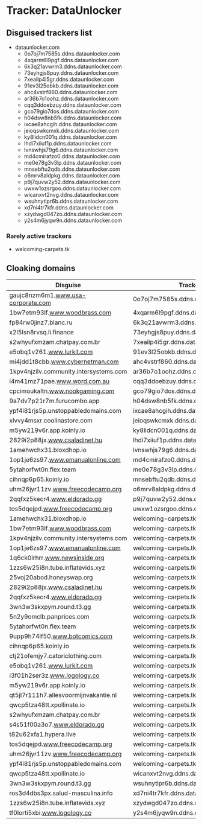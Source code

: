 # Tracker: DataUnlocker

## Disguised trackers list

* dataunlocker.com
    * 0o7oj7m7585s.ddns.dataunlocker.com
    * 4xqarm6l9pgf.ddns.dataunlocker.com
    * 6k3q21avwrm3.ddns.dataunlocker.com
    * 73eyhgjs8puy.ddns.dataunlocker.com
    * 7xeailp4i5gr.ddns.dataunlocker.com
    * 91ev3l25obkb.ddns.dataunlocker.com
    * ahc4vstrf860.ddns.dataunlocker.com
    * ar36b7o1oohz.ddns.dataunlocker.com
    * cqq3ddoebzuy.ddns.dataunlocker.com
    * gco79gio7dos.ddns.dataunlocker.com
    * h04dsw8nb5fk.ddns.dataunlocker.com
    * ixcae8ahcgih.ddns.dataunlocker.com
    * jeioqswkcmxk.ddns.dataunlocker.com
    * ky8lidcn001q.ddns.dataunlocker.com
    * lhdi7xiiuf1p.ddns.dataunlocker.com
    * lvnswhjs79g6.ddns.dataunlocker.com
    * md4cmirafzo0.ddns.dataunlocker.com
    * me0e78g3v3lp.ddns.dataunlocker.com
    * mnsebftu2qdb.ddns.dataunlocker.com
    * o6mrv8aldpkg.ddns.dataunlocker.com
    * p9j7quvw2y52.ddns.dataunlocker.com
    * uwxw1ozsrgoo.ddns.dataunlocker.com
    * wicanxvt2nvg.ddns.dataunlocker.com
    * wsuhnytlpr6b.ddns.dataunlocker.com
    * xd7ni4tr7kfr.ddns.dataunlocker.com
    * xzydwgd047zo.ddns.dataunlocker.com
    * y2s4m6jyqw9n.ddns.dataunlocker.com

### Rarely active trackers

* welcoming-carpets.tk

## Cloaking domains

| Disguise | Tracker |
| ---- | ---- |
| gaujc8nzm6m1.www.usa-corporate.com | 0o7oj7m7585s.ddns.dataunlocker.com |
| 1bw7etm93lf.www.woodbrass.com | 4xqarm6l9pgf.ddns.dataunlocker.com |
| fp84rw0jinz7.blanc.ru | 6k3q21avwrm3.ddns.dataunlocker.com |
| x2l5lsn8rvsq.li.finance | 73eyhgjs8puy.ddns.dataunlocker.com |
| s2whyufxmzam.chatpay.com.br | 7xeailp4i5gr.ddns.dataunlocker.com |
| e5obq1v261.www.lurkit.com | 91ev3l25obkb.ddns.dataunlocker.com |
| mi4jdd1t8cbb.www.cybernetman.com | ahc4vstrf860.ddns.dataunlocker.com |
| 1kpv4njzilv.community.intersystems.com | ar36b7o1oohz.ddns.dataunlocker.com |
| i4m41mz71pae.www.word.com.au | cqq3ddoebzuy.ddns.dataunlocker.com |
| cpcimoukaltn.www.nookgaming.com | gco79gio7dos.ddns.dataunlocker.com |
| 9a7dv7p21r7m.furucombo.app | h04dsw8nb5fk.ddns.dataunlocker.com |
| ypf4i81rjs5p.unstoppabledomains.com | ixcae8ahcgih.ddns.dataunlocker.com |
| xlvvy4msxr.coolinastore.com | jeioqswkcmxk.ddns.dataunlocker.com |
| m5yw219v6r.app.koinly.io | ky8lidcn001q.ddns.dataunlocker.com |
| 2829i2p88jx.www.csaladinet.hu | lhdi7xiiuf1p.ddns.dataunlocker.com |
| 1amehwchx31.bloxdhop.io | lvnswhjs79g6.ddns.dataunlocker.com |
| 1op1je6zs97.www.emanualonline.com | md4cmirafzo0.ddns.dataunlocker.com |
| 5ytahorfwt0n.flex.team | me0e78g3v3lp.ddns.dataunlocker.com |
| cihnqp6p65.koinly.io | mnsebftu2qdb.ddns.dataunlocker.com |
| uhm26jyr11zv.www.freecodecamp.org | o6mrv8aldpkg.ddns.dataunlocker.com |
| 2qqfxz5kecr4.www.eldorado.gg | p9j7quvw2y52.ddns.dataunlocker.com |
| tos5dqejpd.www.freecodecamp.org | uwxw1ozsrgoo.ddns.dataunlocker.com |
| 1amehwchx31.bloxdhop.io | welcoming-carpets.tk |
| 1bw7etm93lf.www.woodbrass.com | welcoming-carpets.tk |
| 1kpv4njzilv.community.intersystems.com | welcoming-carpets.tk |
| 1op1je6zs97.www.emanualonline.com | welcoming-carpets.tk |
| 1q6ck0lrhrr.www.newsinside.org | welcoming-carpets.tk |
| 1zzs6w25i8n.tube.inflatevids.xyz | welcoming-carpets.tk |
| 25voj20abod.honeyswap.org | welcoming-carpets.tk |
| 2829i2p88jx.www.csaladinet.hu | welcoming-carpets.tk |
| 2qqfxz5kecr4.www.eldorado.gg | welcoming-carpets.tk |
| 3wn3w3skxpym.round.t3.gg | welcoming-carpets.tk |
| 5n2y9omclb.panprices.com | welcoming-carpets.tk |
| 5ytahorfwt0n.flex.team | welcoming-carpets.tk |
| 9upp9h74lf50.www.botcomics.com | welcoming-carpets.tk |
| cihnqp6p65.koinly.io | welcoming-carpets.tk |
| ctj21ofemjy7.catoriclothing.com | welcoming-carpets.tk |
| e5obq1v261.www.lurkit.com | welcoming-carpets.tk |
| i3f01h2ser3z.www.logology.co | welcoming-carpets.tk |
| m5yw219v6r.app.koinly.io | welcoming-carpets.tk |
| qt5jl7r111h7.allesvoormijnvakantie.nl | welcoming-carpets.tk |
| qwcp5tza48tt.xpollinate.io | welcoming-carpets.tk |
| s2whyufxmzam.chatpay.com.br | welcoming-carpets.tk |
| s4s51f00a3o7.www.eldorado.gg | welcoming-carpets.tk |
| t82u62xfa1.hypera.live | welcoming-carpets.tk |
| tos5dqejpd.www.freecodecamp.org | welcoming-carpets.tk |
| uhm26jyr11zv.www.freecodecamp.org | welcoming-carpets.tk |
| ypf4i81rjs5p.unstoppabledomains.com | welcoming-carpets.tk |
| qwcp5tza48tt.xpollinate.io | wicanxvt2nvg.ddns.dataunlocker.com |
| 3wn3w3skxpym.round.t3.gg | wsuhnytlpr6b.ddns.dataunlocker.com |
| ros3d4dbs3px.salud-masculina.info | xd7ni4tr7kfr.ddns.dataunlocker.com |
| 1zzs6w25i8n.tube.inflatevids.xyz | xzydwgd047zo.ddns.dataunlocker.com |
| tf0lorti5xbi.www.logology.co | y2s4m6jyqw9n.ddns.dataunlocker.com |